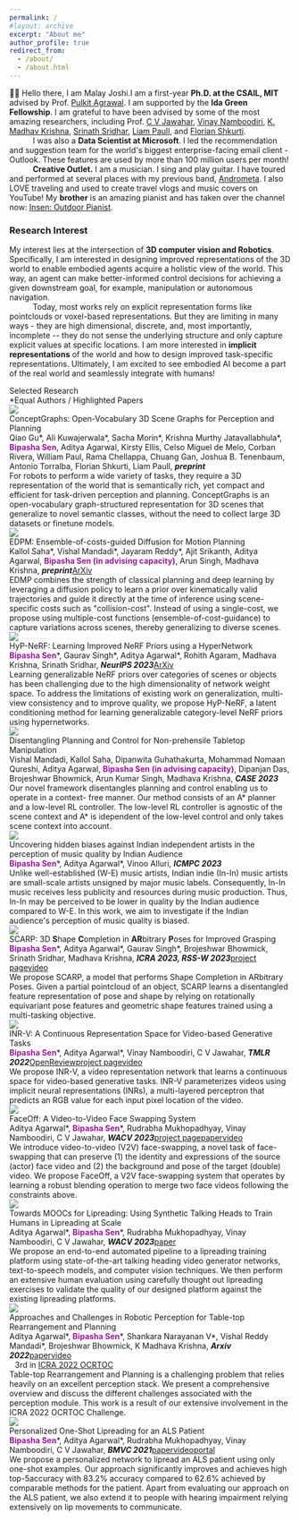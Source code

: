 ```yaml
---
permalink: /
#layout: archive
excerpt: "About me"
author_profile: true
redirect_from:
  - /about/
  - /about.html
---
```


<div hidden="hidden">
<script type="text/javascript" id="clustrmaps" src="//clustrmaps.com/map_v2.js?d=P0DmcjPhTVQDSVsO6eLpfLlblpD7aYEdFi8dEehI1TI&cl=ffffff&w=a"></script>
</div>

<span class="small_font">👋🏼 Hello there, I am Malay Joshi.I am a first-year <b>Ph.D. at the CSAIL, MIT</b> advised by Prof. <a target="_blank" href="https://people.csail.mit.edu/pulkitag/">Pulkit Agrawal</a>. I am supported by the <b>Ida Green Fellowship</b>. I am grateful to have been advised by some of the most amazing researchers, including Prof. <a target="_blank" href="https://faculty.iiit.ac.in/~jawahar/">C V Jawahar</a>, <a target="_blank" href="https://vinaypn.github.io/">Vinay Namboodiri</a>, <a target="_blank" href="https://www.iiit.ac.in/people/faculty/mkrishna/">K. Madhav Krishna</a>, <a target="_blank" href="https://cs.brown.edu/people/ssrinath/">Srinath Sridhar</a>, <a target="_blank" href="http://liampaull.ca/">Liam Paull</a>, and <a target="_blank" href="http://www.cs.toronto.edu/~florian/">Florian Shkurti</a>.
<br>&emsp;&emsp;&emsp;I was also a <b>Data Scientist at Microsoft</b>. I led the recommendation and suggestion team for the world's biggest enterprise-facing email client - Outlook. These features are used by more than 100 million users per month!
<br>&emsp;&emsp;&emsp;<b>Creative Outlet.</b> I am a musician. I sing and play guitar. I have toured and performed at several places with my previous band, <a target="_blank" href="https://www.facebook.com/AndroMetaBand">Andrometa</a>. I also LOVE traveling and used to create travel vlogs and music covers on YouTube! My <b>brother</b> is an amazing pianist and has taken over the channel now: <a target="_blank" href="https://www.youtube.com/channel/UCU1TMnEt0J1UJZfMW1Gixgg?view_as=subscriber" target="_blank">Insen: Outdoor Pianist</a>. 

<h3>Research Interest</h3>

<span class="small_font">My interest lies at the intersection of <b>3D computer vision and Robotics</b>. Specifically, I am interested in designing improved representations of the 3D world to enable embodied agents acquire a holistic view of the world. This way, an agent can make better-informed control decisions for achieving a given downstream goal, for example, manipulation or autonomous navigation. <br>&emsp;&emsp;&emsp;Today, most works rely on explicit representation forms like pointclouds or voxel-based representations. But they are limiting in many ways - they are high dimensional, discrete, and, most importantly, incomplete -- they do not sense the underlying structure and only capture explicit values at specific locations. I am more interested in <b>implicit representations</b> of the world and how to design improved task-specific representations. Ultimately, I am excited to see embodied AI become a part of the real world and seamlessly integrate with humans!</span>

<div class="recent_updates">Selected Research</div>
<span style="font-size:14px">*Equal Authors / <span class="highlight">Highlighted Papers</span></span>

<div class="research-block">
	<div class="left">
		<span class="research-img">
			<img src="/images/teasers/conceptgraphs.gif">
		</span>
	</div>
	<div class="right">
		<div class="title">ConceptGraphs: Open-Vocabulary 3D Scene Graphs for Perception and Planning</div>
		<div class="sub-title">Qiao Gu*, Ali Kuwajerwala*, Sacha Morin*, Krishna Murthy Jatavallabhula*, <b style="color:#a115a0">Bipasha Sen</b>, Aditya Agarwal, Kirsty Ellis, Celso Miguel de Melo, Corban Rivera, William Paul, Rama Chellappa, Chuang Gan, Joshua B. Tenenbaum, Antonio Torralba, Florian Shkurti, Liam Paull, <i><b>preprint</b></i></div>
		<span class="research-text">
		For robots to perform a wide variety of tasks, they require a 3D representation of the world that is semantically rich, yet compact and efficient for task-driven perception and planning. ConceptGraphs is an open-vocabulary graph-structured representation for 3D scenes that generalize to novel semantic classes, without the need to collect large 3D datasets or finetune models. 
		</span>
	</div>
</div>

<div class="research-block highlight">
	<div class="left">
		<span class="research-img">
			<img src="/images/teasers/edmp.gif">
		</span>
	</div>
	<div class="right">
		<div class="title">EDPM: Ensemble-of-costs-guided Diffusion for Motion Planning</div>
		<div class="sub-title">Kallol Saha*, Vishal Mandadi*, Jayaram Reddy*, Ajit Srikanth, Aditya Agarwal, <b style="color:#a115a0">Bipasha Sen (in advising capacity)</b>, Arun Singh, Madhava Krishna, <i><b>preprint</b></i><a target="_blank" class="tab_paper" href="https://arxiv.org/pdf/2309.11414.pdf">ArXiv</a></div>
		<span class="research-text">
		EDMP combines the strength of classical planning and deep learning by leveraging a diffusion policy to learn a prior over kinematically valid trajectories and guide it directly at the time of inference using scene-specific costs such as "collision-cost". Instead of using a single-cost, we propose using multiple-cost functions (ensemble-of-cost-guidance) to capture variations across scenes, thereby generalizing to diverse scenes.
		</span>
	</div>
</div>

<div class="research-block highlight">
	<div class="left">
		<span class="research-img">
			<img src="/images/teasers/hypnerf.gif">
		</span>
	</div>
	<div class="right">
		<div class="title">HyP-NeRF: Learning Improved NeRF Priors using a HyperNetwork</div>
		<div class="sub-title"><b style="color:#a115a0">Bipasha Sen</b>*, Gaurav Singh*, Aditya Agarwal*, Rohith Agaram, Madhava Krishna, Srinath Sridhar, <i><b>NeurIPS 2023</b></i><a target="_blank" class="tab_paper" href="https://arxiv.org/abs/2306.06093">ArXiv</a></div>
		<span class="research-text">
		Learning generalizable NeRF priors over categories of scenes or objects has been challenging due to the high dimensionality of network weight space. To address the limitations of existing work on generalization, multi-view consistency and to improve quality, we propose HyP-NeRF, a latent conditioning method for learning generalizable category-level NeRF priors using hypernetworks. 
		</span>
	</div>
</div>

<div class="research-block">
	<div class="left">
		<span class="research-img">
			<img src="/images/teasers/case2023.gif">
		</span>
	</div>
	<div class="right">
		<div class="title">Disentangling Planning and Control for Non-prehensile Tabletop Manipulation</div>
		<div class="sub-title">Vishal Mandadi, Kallol Saha, Dipanwita Guhathakurta, Mohammad Nomaan Qureshi, Aditya Agarwal, <b style="color:#a115a0">Bipasha Sen (in advising capacity)</b>,
Dipanjan Das, Brojeshwar Bhowmick, Arun Kumar Singh, Madhava Krishna, <i><b>CASE 2023</b></i></div>
		<span class="research-text">
		Our novel framework disentangles planning and control enabling us to operate in a context- free manner. Our method consists of an A* planner and a low-level RL controller. The low-level RL controller is agnostic of the scene context and A* is idependent of the low-level control and only takes scene context into account.
		</span>
	</div>
</div>

<div class="research-block">
	<div class="left">
		<span class="research-img">
			<img src="/images/teasers/indie-icmpc.jpg">
		</span>
	</div>
	<div class="right">
		<div class="title">Uncovering hidden biases against Indian independent artists in the perception of music quality by Indian
Audience</div>
		<div class="sub-title"><b style="color:#a115a0">Bipasha Sen</b>*, Aditya Agarwal*, Vinoo Alluri, <i><b>ICMPC 2023</b></i></div>
		<span class="research-text">
		Unlike well-established (W-E) music artists, Indian indie (In-In) music artists are small-scale artists unsigned by major music labels. Consequently, In-In music receives less publicity and resources during music production. Thus, In-In may be perceived to be lower in quality by the Indian audience compared to W-E. In this work, we aim to investigate if the Indian audience's perception of music quality is biased.
		</span>
	</div>
</div>

<div class="research-block highlight">
	<div class="left">
		<span class="research-img">
			<img src="/images/teasers/scarp_banner.gif">
		</span>
	</div>
	<div class="right">
		<div class="title">SCARP: 3D <b>S</b>hape <b>C</b>ompletion in <b>AR</b>bitrary <b>P</b>oses for Improved Grasping</div>
		<div class="sub-title"><b style="color:#a115a0">Bipasha Sen</b>*, Aditya Agarwal*, Gaurav Singh*, Brojeshwar Bhowmick, Srinath Sridhar, Madhava Krishna, <i><b>ICRA 2023, RSS-W 2023</b></i><a target="_blank" class="tab_paper" href="https://bipashasen.github.io/scarp/">project page</a><a target="_blank" class="tab_paper" href="https://www.youtube.com/watch?v=o2PuRVZ3jJA">video</a></div>
		<span class="research-text">
		We propose SCARP, a model that performs Shape Completion in ARbitrary Poses. Given a partial pointcloud of an object, SCARP learns a disentangled feature representation of pose and shape by relying on rotationally equivariant pose features and geometric shape features trained using a multi-tasking objective. 
		</span>
	</div>
</div>

<div class="research-block highlight">
	<div class="left">
		<span class="research-img">
			<img src="/images/teasers/inr-v.gif">
		</span>
	</div>
	<div class="right">
		<div class="title">INR-V: A Continuous Representation Space for Video-based Generative Tasks</div>
		<div class="sub-title"><b style="color:#a115a0">Bipasha Sen</b>*, Aditya Agarwal*, Vinay Namboodiri, C V Jawahar, <i><b>TMLR 2022</b></i><a target="_blank"  class="tab_paper" href="https://openreview.net/forum?id=aIoEkwc2oB&referrer=%5BTMLR%5D(%2Fgroup%3Fid%3DTMLR)">OpenReview</a><a target="_blank" class="tab_paper" href="https://skymanaditya1.github.io/INRV/">project page</a><a target="_blank" class="tab_paper" href="https://youtu.be/ViIwnu5vcck">video</a></div>
		<span class="research-text">
		We propose INR-V, a video representation network that learns a continuous space for video-based generative tasks. INR-V parameterizes videos using implicit neural representations (INRs), a multi-layered perceptron that predicts an RGB value for each input pixel location of the video.
		</span>
	</div>
</div>

<div class="research-block">
	<div class="left">
		<span class="research-img">
			<img src="/images/teasers/faceoff.gif">
		</span>
	</div>
	<div class="right">
		<div class="title">FaceOff: A Video-to-Video Face Swapping System</div>
		<div class="sub-title">Aditya Agarwal*, <b style="color:#a115a0">Bipasha Sen</b>*, Rudrabha Mukhopadhyay, Vinay Namboodiri, C V Jawahar, <i><b>WACV 2023</b></i><a target="_blank" class="tab_paper"  href="https://openaccess.thecvf.com/content/WACV2023/html/Agarwal_FaceOff_A_Video-to-Video_Face_Swapping_System_WACV_2023_paper.html">project page</a><a target="_blank" class="tab_paper"  href="https://bipashasen.github.io/FaceOff">paper</a><a target="_blank" class="tab_paper" href="https://www.youtube.com/watch?v=3TCugwmMjzo&t=2s">video</a> </div>
		<span class="research-text">
		We introduce video-to-video (V2V) face-swapping, a novel task of face-swapping that can preserve (1) the identity and expressions of the source (actor) face video and (2) the background and pose of the target (double) video. We propose FaceOff, a V2V face-swapping system that operates by learning a robust blending operation to merge two face videos following the constraints above. 
		</span>
	</div>
</div>

<div class="research-block">
	<div class="left">
		<span class="research-img">
			<img src="/images/teasers/lipreading.gif">
		</span>
	</div>
	<div class="right">
		<div class="title">Towards MOOCs for Lipreading: Using Synthetic Talking Heads to Train Humans in Lipreading at Scale</div>
		<div class="sub-title">Aditya Agarwal*, <b style="color:#a115a0">Bipasha Sen</b>*, Rudrabha Mukhopadhyay, Vinay Namboodiri, C V Jawahar, <i><b>WACV 2023</b></i><a target="_blank" class="tab_paper" class="tab_paper" href="https://openaccess.thecvf.com/content/WACV2023/html/Agarwal_Towards_MOOCs_for_Lipreading_Using_Synthetic_Talking_Heads_To_Train_WACV_2023_paper.html">paper</a></div>
		<span class="research-text">
		We propose an end-to-end automated pipeline to a lipreading training platform using state-of-the-art talking heading video generator networks, text-to-speech models, and computer vision techniques. We then perform an extensive human evaluation using carefully thought out lipreading exercises to validate the quality of our designed platform against the existing lipreading platforms. 
		</span>
	</div>
</div>


<div class="research-block">
	<div class="left">
		<span class="research-img">
			<img src="/images/teasers/ocrtoc.gif">
		</span>
	</div>
	<div class="right">
		<div class="title">Approaches and Challenges in Robotic Perception for Table-top Rearrangement and Planning</div>
		<div class="sub-title">Aditya Agarwal*, <b style="color:#a115a0">Bipasha Sen</b>*, Shankara Narayanan V*, Vishal Reddy Mandadi*, Brojeshwar Bhowmick, K Madhava Krishna, <i><b>Arxiv 2022</b></i><a target="_blank" class="tab_paper" href="https://arxiv.org/abs/2205.04090">paper</a><a target="_blank" class="tab_paper" href="https://youtu.be/GrOXEmwzxlA">video</a></div>
		<div class="win"><img src="images/trophy-icon.webp" width="10px">3rd in <a class="prize" href="https://rpal.cse.usf.edu/rgmc_icra2022/">ICRA 2022 OCRTOC</a></div>
		<span class="research-text">
		Table-top Rearrangement and Planning is a challenging problem that relies heavily on an excellent perception stack. We present a comprehensive overview and discuss the different challenges associated with the perception module. This work is a result of our extensive involvement in the ICRA 2022 OCRTOC Challenge.
		</span>
	</div>
</div>

<div class="research-block">
	<div class="left">
		<span class="research-img">
			<img src="/images/teasers/personalized.gif">
		</span>
	</div>
	<div class="right">
		<div class="title">Personalized One-Shot Lipreading for an ALS Patient</div>
		<div class="sub-title"><b style="color:#a115a0">Bipasha Sen</b>*, Aditya Agarwal*, Rudrabha Mukhopadhyay, Vinay Namboodiri, C V Jawahar, <i><b>BMVC 2021</b></i><a class="tab_paper" target="_blank" href="https://www.bmvc2021-virtualconference.com/assets/papers/1468.pdf">paper</a><a target="_blank"  class="tab_paper" href="https://youtu.be/_famGVaem-8">video</a><a target="_blank"  class="tab_paper" href="http://bhaasha.iiit.ac.in/lipwav">portal</a></div>
		<span class="research-text">
		We propose a personalized network to lipread an ALS patient using only one-shot examples. Our approach significantly improves and achieves high top-5accuracy with 83.2% accuracy compared to 62.6% achieved by comparable methods for the patient. Apart from evaluating our approach on the ALS patient, we also extend it to people with hearing impairment relying extensively on lip movements to communicate.
		</span>
	</div>
</div>


